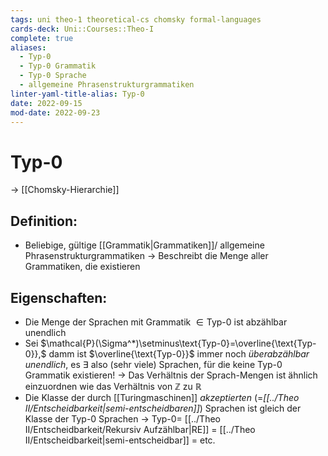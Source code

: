 ```yaml
---
tags: uni theo-1 theoretical-cs chomsky formal-languages
cards-deck: Uni::Courses::Theo-I
complete: true
aliases:
  - Typ-0
  - Typ-0 Grammatik
  - Typ-0 Sprache
  - allgemeine Phrasenstrukturgrammatiken
linter-yaml-title-alias: Typ-0
date: 2022-09-15
mod-date: 2022-09-23
---
```


# Typ-0
-> [[Chomsky-Hierarchie]]

## Definition:
- Beliebige, gültige [[Grammatik|Grammatiken]]/ allgemeine Phrasenstrukturgrammatiken
	-> Beschreibt die Menge aller Grammatiken, die existieren

## Eigenschaften:
- Die Menge der Sprachen mit Grammatik $\in\text{Typ-0}$ ist abzählbar unendlich
- Sei $\mathcal{P}(\Sigma^*)\setminus\text{Typ-0}=\overline{\text{Typ-0}},$ damm ist $\overline{\text{Typ-0}}$ immer noch *überabzählbar unendlich*, es $\exists$ also (sehr viele) Sprachen, für die keine Typ-0 Grammatik existieren!
	-> Das Verhältnis der Sprach-Mengen ist ähnlich einzuordnen wie das Verhältnis von $\mathbb{Z}$ zu $\mathbb{R}$
- Die Klasse der durch [[Turingmaschinen]] *akzeptierten* (=*[[../Theo II/Entscheidbarkeit|semi-entscheidbaren]]*) Sprachen ist gleich der Klasse der Typ-0 Sprachen
	-> $\text{Typ-0}=$ [[../Theo II/Entscheidbarkeit/Rekursiv Aufzählbar|RE]] = [[../Theo II/Entscheidbarkeit|semi-entscheidbar]] = etc.
